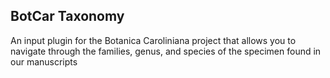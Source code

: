 ## BotCar Taxonomy

An input plugin for the Botanica Caroliniana project that allows you to navigate through the families, genus, and species of the specimen found in our manuscripts